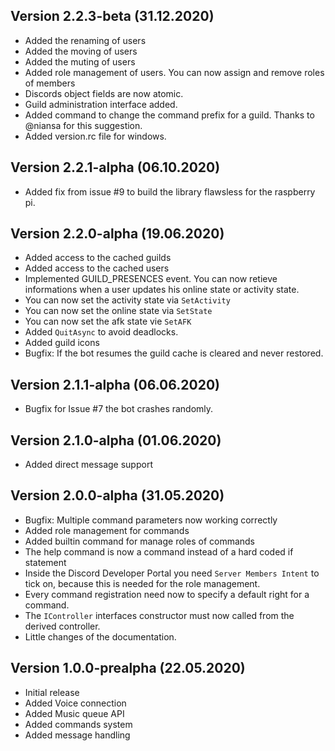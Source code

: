## Version 2.2.3-beta (31.12.2020)
- Added the renaming of users
- Added the moving of users
- Added the muting of users
- Added role management of users. You can now assign and remove roles of members
- Discords object fields are now atomic.
- Guild administration interface added.
- Added command to change the command prefix for a guild. Thanks to @niansa for this suggestion.
- Added version.rc file for windows.

## Version 2.2.1-alpha (06.10.2020)
- Added fix from issue #9 to build the library flawsless for the raspberry pi.

## Version 2.2.0-alpha (19.06.2020)
- Added access to the cached guilds
- Added access to the cached users
- Implemented GUILD_PRESENCES event. You can now retieve informations when a user updates his online state or activity state.
- You can now set the activity state via `SetActivity`
- You can now set the online state via `SetState`
- You can now set the afk state vie `SetAFK`
- Added `QuitAsync` to avoid deadlocks.
- Added guild icons
- Bugfix: If the bot resumes the guild cache is cleared and never restored.

## Version 2.1.1-alpha (06.06.2020)
- Bugfix for Issue #7 the bot crashes randomly.

## Version 2.1.0-alpha (01.06.2020)
- Added direct message support

## Version 2.0.0-alpha (31.05.2020)
- Bugfix: Multiple command parameters now working correctly
- Added role management for commands
- Added builtin command for manage roles of commands
- The help command is now a command instead of a hard coded if statement
- Inside the Discord Developer Portal you need `Server Members Intent` to tick on, because this is needed for the role management.
- Every command registration need now to specify a default right for a command.
- The `IController` interfaces constructor must now called from the derived controller.
- Little changes of the documentation.

## Version 1.0.0-prealpha (22.05.2020)
- Initial release
- Added Voice connection
- Added Music queue API
- Added commands system
- Added message handling